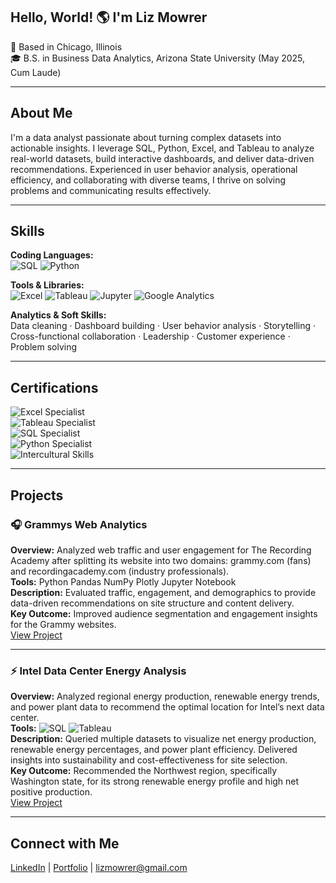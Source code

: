 ## Hello, World! 🌎 I'm Liz Mowrer 

📍 Based in Chicago, Illinois  
🎓 B.S. in Business Data Analytics, Arizona State University (May 2025, Cum Laude)

---

## About Me
I'm a data analyst passionate about turning complex datasets into actionable insights. I leverage SQL, Python, Excel, and Tableau to analyze real-world datasets, build interactive dashboards, and deliver data-driven recommendations. Experienced in user behavior analysis, operational efficiency, and collaborating with diverse teams, I thrive on solving problems and communicating results effectively.

---

## Skills

**Coding Languages:**  
![SQL](https://img.shields.io/badge/SQL-4479A1?logo=MySQL&logoColor=white) ![Python](https://img.shields.io/badge/Python-3776AB?logo=python&logoColor=white)  

**Tools & Libraries:**  
![Excel](https://img.shields.io/badge/Excel-217346?logo=microsoft-excel&logoColor=white) ![Tableau](https://img.shields.io/badge/Tableau-E97627?logo=tableau&logoColor=white) ![Jupyter](https://img.shields.io/badge/Jupyter-F37626?logo=jupyter&logoColor=white) ![Google Analytics](https://img.shields.io/badge/Google%20Analytics-F4C20D?logo=google-analytics&logoColor=white)  

**Analytics & Soft Skills:**  
Data cleaning · Dashboard building · User behavior analysis · Storytelling · Cross-functional collaboration · Leadership · Customer experience · Problem solving

---

## Certifications

![Excel Specialist](https://img.shields.io/badge/Excel%20Specialist-217346?logo=microsoft-excel&logoColor=white)  
![Tableau Specialist](https://img.shields.io/badge/Tableau%20Specialist-E97627?logo=tableau&logoColor=white)  
![SQL Specialist](https://img.shields.io/badge/SQL%20Specialist-4479A1?logo=MySQL&logoColor=white)  
![Python Specialist](https://img.shields.io/badge/Python%20Specialist-3776AB?logo=python&logoColor=white)  
![Intercultural Skills](https://img.shields.io/badge/Intercultural%20Skills-6A1B9A?logo=generic&logoColor=white)

---

## Projects

### 🎧 Grammys Web Analytics
**Overview:** Analyzed web traffic and user engagement for The Recording Academy after splitting its website into two domains: grammy.com (fans) and recordingacademy.com (industry professionals).  
**Tools:** Python Pandas NumPy Plotly Jupyter Notebook  
**Description:** Evaluated traffic, engagement, and demographics to provide data-driven recommendations on site structure and content delivery.  
**Key Outcome:** Improved audience segmentation and engagement insights for the Grammy websites.  
[View Project](https://github.com/lizmowrer/Grammys-Web-Analytics)

---

### ⚡ Intel Data Center Energy Analysis
**Overview:** Analyzed regional energy production, renewable energy trends, and power plant data to recommend the optimal location for Intel’s next data center.  
**Tools:** ![SQL](https://img.shields.io/badge/SQL-4479A1?logo=MySQL&logoColor=white) ![Tableau](https://img.shields.io/badge/Tableau-E97627?logo=tableau&logoColor=white)  
**Description:** Queried multiple datasets to visualize net energy production, renewable energy percentages, and power plant efficiency. Delivered insights into sustainability and cost-effectiveness for site selection.  
**Key Outcome:** Recommended the Northwest region, specifically Washington state, for its strong renewable energy profile and high net positive production.  
[View Project](https://prod-useast-b.online.tableau.com/#/site/globaltech/workbooks/2458558?:origin=card_share_link)

---

## Connect with Me

[LinkedIn](https://www.linkedin.com/in/lizmowrer/) | [Portfolio](https://lizmowrer.github.io/portfolio/) | lizmowrer@gmail.com

<!--
**lizmowrer/lizmowrer** is a ✨ _special_ ✨ repository because its `README.md` (this file) appears on your GitHub profile.

Here are some ideas to get you started:

- 🔭 I’m currently working on ...
- 🌱 I’m currently learning ...
- 👯 I’m looking to collaborate on ...
- 🤔 I’m looking for help with ...
- 💬 Ask me about ...
- 📫 How to reach me: ...
- 😄 Pronouns: ...
- ⚡ Fun fact: ...
-->
